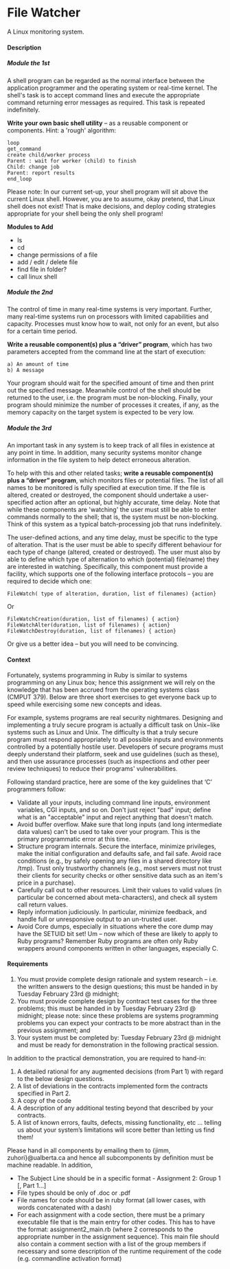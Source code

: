 
# File Watcher
A Linux monitoring system.

#### Description

##### Module the 1st
A shell program can be regarded as the normal interface between the application programmer and the operating system or real-time kernel. The shell's task is to accept command lines and execute the appropriate command returning error messages as required. This task is repeated
indefinitely.

**Write your own basic shell utility** – as a reusable component or components.
Hint: a 'rough' algorithm:
    
    loop
    get_command
    create child/worker process
    Parent : wait for worker (child) to finish
    Child: change job
    Parent: report results
    end_loop

Please note: In our current set-up, your shell program will sit above the current Linux shell. However, you are to assume, okay pretend, that Linux shell does not exist! That is make decisions, and deploy coding strategies appropriate for your shell being the only shell program!

**Modules to Add** 

  * ls
  * cd 
  * change permissions of a file
  * add / edit / delete file
  * find file in folder?
  * call linux shell

##### Module the 2nd
The control of time in many real-time systems is very important. Further, many real-time systems run on processors with limited capabilities and capacity. Processes must know how to wait, not only for an event, but also for a certain time period.

**Write a reusable component(s) plus a “driver” program**, which has two parameters accepted from the command line at the start of execution:

    a) An amount of time
    b) A message

Your program should wait for the specified amount of time and then print out the specified message. Meanwhile control of the shell should be returned to the user, i.e. the program must be non-blocking. Finally, your program should minimize the number of processes it creates, if any, as the memory capacity on the target system is expected to be very low.

##### Module the 3rd 
An important task in any system is to keep track of all files in existence at any point in time. In addition, many security systems monitor change information in the file system to help detect erroneous alteration.

To help with this and other related tasks; **write a reusable component(s) plus a “driver” program**, which monitors files or potential files. The list of all names to be monitored is fully specified at execution time. If the file is altered, created or destroyed, the component should undertake a user-specified action after an optional, but highly accurate, time delay. Note that while these components are 'watching' the user must still be able to enter commands normally to the shell; that is, the system must be non-blocking. Think of this system as a typical batch-processing job that
runs indefinitely.

The user-defined actions, and any time delay, must be specific to the type of alteration. That is the user must be able to specify different behaviour for each type of change (altered, created or destroyed). The user must also by able to define which type of alternation to which (potential) file(name) they are interested in watching. Specifically, this component must provide a facility, which supports one of the following interface protocols – you are required to decide which one:

    FileWatch( type of alteration, duration, list of filenames) {action}

Or

    FileWatchCreation(duration, list of filenames) { action}
    FileWatchAlter(duration, list of filenames) { action}
    FileWatchDestroy(duration, list of filenames) { action}

Or give us a better idea – but you will need to be convincing.

#### Context

Fortunately, systems programming in Ruby is similar to systems programming on any Linux box; hence this assignment we will rely on the knowledge that has been accrued from the operating systems class (CMPUT 379). Below are three short exercises to get everyone back up to speed while exercising some new concepts and ideas.

For example, systems programs are real security nightmares. Designing and implementing a truly secure program is actually a difficult task on Unix−like systems such as Linux and Unix. The difficulty is that a truly secure program must respond appropriately to all possible inputs and environments controlled by a potentially hostile user. Developers of secure programs must deeply understand their platform, seek and use guidelines (such as these), and then use assurance processes (such as inspections and other peer review techniques) to reduce their programs' vulnerabilities.

Following standard practice, here are some of the key guidelines that ‘C’ programmers follow:

  * Validate all your inputs, including command line inputs, environment variables, CGI inputs, and so on. Don't just reject "bad" input; define what is an "acceptable" input and reject anything that doesn't match.
  * Avoid buffer overflow. Make sure that long inputs (and long intermediate data values) can't be used to take over your program. This is the primary programmatic error at this time.
  * Structure program internals. Secure the interface, minimize privileges, make the initial configuration and defaults safe, and fail safe. Avoid race conditions (e.g., by safely opening any files in a shared directory like /tmp). Trust only trustworthy channels (e.g., most servers must not trust their clients for security checks or other sensitive data such as an item's price in a purchase).
  * Carefully call out to other resources. Limit their values to valid values (in particular be concerned about meta-characters), and check all system call return values.
  * Reply information judiciously. In particular, minimize feedback, and handle full or unresponsive output to an un-trusted user.
  * Avoid Core dumps, especially in situations where the core dump may have the SETUID bit set! Um – now which of these are likely to apply to Ruby programs? Remember Ruby programs are often only Ruby wrappers around components written in other languages, especially C.
  
#### Requirements

  1. You must provide complete design rationale and system research – i.e. the written answers to the design questions; this must be handed in by Tuesday February 23rd @ midnight;
  2. You must provide complete design by contract test cases for the three problems; this must be handed in by Tuesday February 23rd @ midnight; please note: since these problems are systems programming problems you can expect your contracts to be more abstract than in the previous assignment; and
  3. Your system must be completed by: Tuesday February 23rd @ midnight and must be ready for demonstration in the following practical session.

In addition to the practical demonstration, you are required to hand-in:

  1. A detailed rational for any augmented decisions (from Part 1) with regard to the below design questions.
  2. A list of deviations in the contracts implemented form the contracts specified in Part 2.
  3. A copy of the code
  4. A description of any additional testing beyond that described by your contracts.
  5. A list of known errors, faults, defects, missing functionality, etc ... telling us about your system’s limitations will score better than letting us find them!

Please hand in all components by emailing them to {jimm, zuhori}@ualberta.ca and hence all subcomponents by definition must be machine readable. In addition,

  * The Subject Line should be in a specific format - Assignment 2: Group 1 [, Part 1...]
  * File types should be only of .doc or .pdf
  * File names for code should be in ruby format (all lower cases, with words concatenated with a dash)
  * For each assignment with a code section, there must be a primary executable file that is the main entry for other codes. This has to have the format: assignment2_main.rb (where 2 corresponds to the appropriate number in the assignment sequence). This main file should also contain a comment section with a list of the group members if necessary and some description of the runtime requirement of the code (e.g. commandline activation format)

